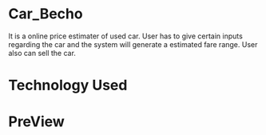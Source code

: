 # Car_Becho
It is a online price estimater of used car. User has to give certain inputs regarding the car and the system will generate a estimated fare range. User also can sell the car.
# Technology Used

# PreView
